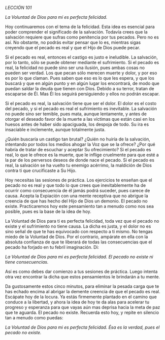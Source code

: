 *LECCIÓN 101*

*La Voluntad de Dios para mí es perfecta felicidad.*

Hoy continuaremos con el tema de la felicidad. Esta idea es esencial para poder comprender el significado de la salvación. Todavía crees que la salvación requiere que sufras como penitencia por tus pecados. Pero no es así. No obstante, no podrás evitar pensar que lo es, mientras sigas creyendo que el pecado es real y que el Hijo de Dios puede pecar.

Si el pecado es real, entonces el castigo es justo e ineludible. La salvación, por lo tanto, sólo se puede obtener mediante el sufrimiento. Si el pecado es real, la felicidad no puede sino ser una ilusión, pues ambas cosas no pueden ser verdad. Los que pecan sólo merecen muerte y dolor, y por eso es por lo que claman. Pues saben que eso es lo que les espera, y que los buscará y que en algún punto y en algún lugar los encontrará, de modo que puedan saldar la deuda que tienen con Dios. Debido a su terror, tratan de escaparse de Él. Mas Él los seguirá persiguiendo y ellos no podrán escapar.

Si el pecado es real, la salvación tiene que ser el dolor. El dolor es el costo del pecado, y si el pecado es real el sufrimiento es inevitable. La salvación no puede sino ser temible, pues mata, aunque lentamente, y antes de otorgar el deseado favor de la muerte a las víctimas que están casi en los huesos antes de haber sido apaciguada, los despoja de todo. Su ira es insaciable e inclemente, aunque totalmente justa.

¿Quién buscaría un castigo tan brutal? ¿Quién no huiría de la salvación, intentando por todos los medios ahogar la Voz que se la ofrece? ¿Por qué habría de tratar de escuchar y aceptar Su ofrecimiento? Si el pecado es real, lo que le ofrece es la muerte, que le inflige cruelmente para que esté a la par de los perversos deseos de donde nace el pecado. Si el pecado es real, la salvación se ha vuelto tu enemigo acérrimo, la maldición de Dios contra ti que crucificaste a Su Hijo.

Hoy necesitas las sesiones de práctica. Los ejercicios te enseñan que el pecado no es real y que todo lo que crees que inevitablemente ha de ocurrir como consecuencia de él jamás podrá suceder, pues carece de causa. Acepta la Expiación con una mente receptiva que no abrigue la creencia de que has hecho del Hijo de Dios un demonio. El pecado no existe. Practicaremos hoy este pensamiento tan a menudo como nos sea posible, pues es la base de la idea de hoy.

La Voluntad de Dios para ti es perfecta felicidad, toda vez que el pecado no existe y el sufrimiento no tiene causa. La dicha es justa, y el dolor no es sino señal de que te has equivocado con respecto a ti mismo. No tengas miedo de la Voluntad de Dios. Por el contrario, ampárate en ella con la absoluta confianza de que te liberará de todas las consecuencias que el pecado ha forjado en tu febril imaginación. Di:

_La Voluntad de Dios para mi es perfecta felicidad._
_El pecado no existe ni tiene consecuencias._

Así es como debes dar comienzo a tus sesiones de práctica. Luego intenta otra vez encontrar la dicha que estos pensamientos le brindarán a tu mente.

Da gustosamente estos cinco minutos, para eliminar la pesada carga que te has echado encima al abrigar la demente creencia de que el pecado es real. Escápate hoy de la locura. Ya estás firmemente plantado en el camino que conduce a la libertad, y ahora la idea de hoy te da alas para acelerar tu progreso y esperanza para que vayas aún mas deprisa hacia la meta de paz que te aguarda. El pecado no existe. Recuerda esto hoy, y repite en silencio tan a menudo como puedas:

_La Voluntad de Dios para mi es perfecta felicidad._
_Ésa es la verdad, pues el pecado no existe._